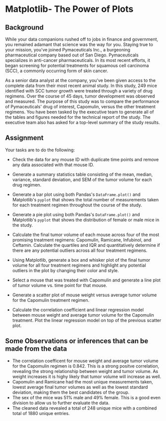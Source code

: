 # Matplotlib- The Power of Plots

## Background

While your data companions rushed off to jobs in finance and government, you remained adamant that science was the way for you. Staying true to your mission, you've joined Pymaceuticals Inc., a burgeoning pharmaceutical company based out of San Diego. Pymaceuticals specializes in anti-cancer pharmaceuticals. In its most recent efforts, it began screening for potential treatments for squamous cell carcinoma (SCC), a commonly occurring form of skin cancer.

As a senior data analyst at the company, you've been given access to the complete data from their most recent animal study. In this study, 249 mice identified with SCC tumor growth were treated through a variety of drug regimens. Over the course of 45 days, tumor development was observed and measured. The purpose of this study was to compare the performance of Pymaceuticals' drug of interest, Capomulin, versus the other treatment regimens. You have been tasked by the executive team to generate all of the tables and figures needed for the technical report of the study. The executive team also has asked for a top-level summary of the study results.

## Assignment 

Your tasks are to do the following:
  * Check the data for any mouse ID with duplicate time points and remove any data associated with that mouse ID.
 
  * Generate a summary statistics table consisting of the mean, median, variance, standard deviation, and SEM of the tumor volume for each drug regimen.
 
  * Generate a bar plot using both Pandas's `DataFrame.plot()` and Matplotlib's `pyplot` that shows the total number of measurements taken for each treatment         regimen throughout the course of the study.
  
  * Generate a pie plot using both Pandas's `DataFrame.plot()` and Matplotlib's `pyplot` that shows the distribution of female or male mice in the study.

  * Calculate the final tumor volume of each mouse across four of the most promising treatment regimens: Capomulin, Ramicane, Infubinol, and Ceftamin. Calculate     the quartiles and IQR and quantitatively determine if there are any potential outliers across all four treatment regimens.
  
  * Using Matplotlib, generate a box and whisker plot of the final tumor volume for all four treatment regimens and highlight any potential outliers in the plot     by changing their color and style.


  * Select a mouse that was treated with Capomulin and generate a line plot of tumor volume vs. time point for that mouse.

  * Generate a scatter plot of mouse weight versus average tumor volume for the Capomulin treatment regimen.

  * Calculate the correlation coefficient and linear regression model between mouse weight and average tumor volume for the Capomulin treatment. Plot the linear     regression model on top of the previous scatter plot.

## Some Observations or inferences that can be made from the data
* The correlation coefficent for mouse weight and average tumor volume for the Capomulin regimen is 0.842. This is a strong positve correlation, revealing the strong relationship between weight and tumor volume. As weight increases it is highy likely that tumor volume will increase as well.
* Capomulin and Ramicane had the most unique measurements taken, lowest average final tumor volumes as well as the lowest standard deviation, making them the best candidates of the group.
* The sex of the mice was 51% male and 49% female. This is a good even division to allow us to further evaluate the data.
* The cleaned data revealed a total of 248 unique mice with a combined total of 1880 unique entries.
